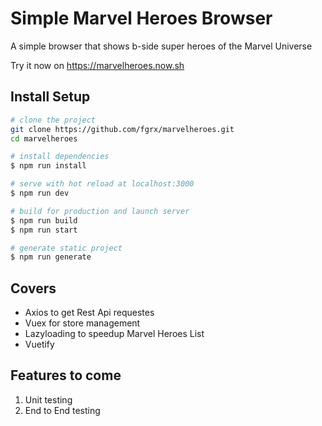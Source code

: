 # Simple Marvel Heroes Browser

A simple browser that shows b-side super heroes of the Marvel Universe

Try it now on https://marvelheroes.now.sh

## Install Setup

```bash
# clone the project
git clone https://github.com/fgrx/marvelheroes.git
cd marvelheroes

# install dependencies
$ npm run install

# serve with hot reload at localhost:3000
$ npm run dev

# build for production and launch server
$ npm run build
$ npm run start

# generate static project
$ npm run generate
```

## Covers

- Axios to get Rest Api requestes
- Vuex for store management
- Lazyloading to speedup Marvel Heroes List
- Vuetify

## Features to come

1. Unit testing
2. End to End testing
